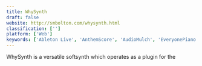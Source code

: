 ```yaml
---
title: WhySynth
draft: false 
website: http://smbolton.com/whysynth.html
classification: ['']
platform: ['Web']
keywords: ['Ableton Live', 'AnthemScore', 'AudioMulch', 'EveryonePiano', 'FluidSynth', 'Gig Performer', 'OpenMPT', 'PaulStretch', 'Phasex', 'Reason', 'Retrostica Virtual Synthesizer', 'Skale Tracker', 'WIDI Recognition System', 'ZynAddSubFX', 'yoshimi']
---
```

WhySynth is a versatile softsynth which operates as a plugin for the
